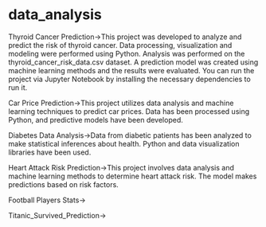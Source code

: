 # data_analysis

Thyroid Cancer Prediction->This project was developed to analyze and predict the risk of thyroid cancer. Data processing, visualization and modeling were performed using Python. Analysis was performed on the thyroid_cancer_risk_data.csv dataset. A prediction model was created using machine learning methods and the results were evaluated. You can run the project via Jupyter Notebook by installing the necessary dependencies to run it.

Car Price Prediction->This project utilizes data analysis and machine learning techniques to predict car prices. Data has been processed using Python, and predictive models have been developed.

Diabetes Data Analysis->Data from diabetic patients has been analyzed to make statistical inferences about health. Python and data visualization libraries have been used.

Heart Attack Risk Prediction->This project involves data analysis and machine learning methods to determine heart attack risk. The model makes predictions based on risk factors.

Football Players Stats->

Titanic_Survived_Prediction->
